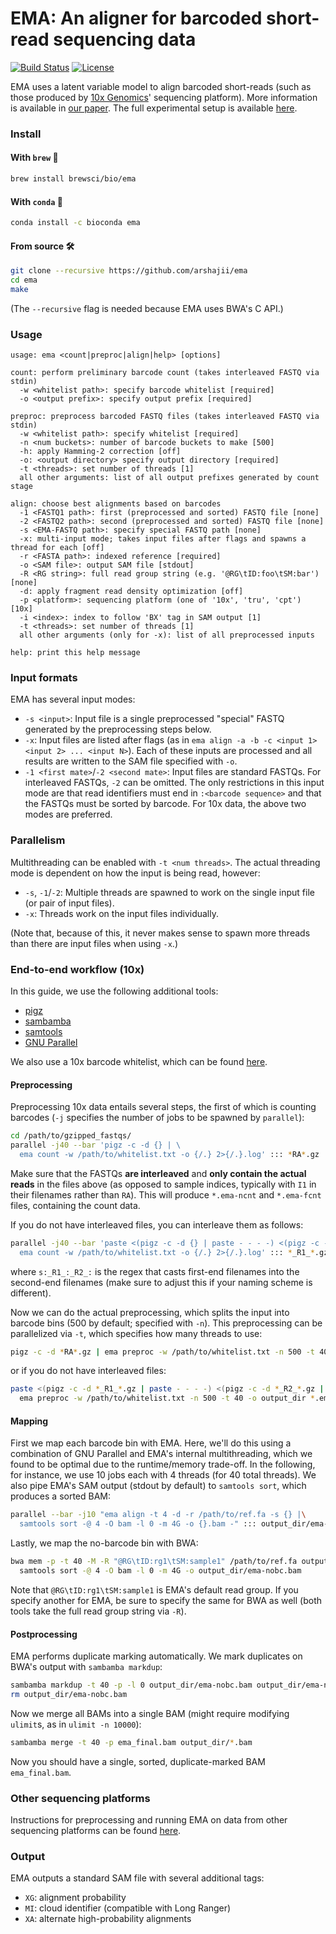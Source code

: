 EMA: An aligner for barcoded short-read sequencing data
=======================================================
[![Build Status](https://travis-ci.org/arshajii/ema.svg?branch=master)](https://travis-ci.org/arshajii/ema) [![License](https://img.shields.io/badge/license-MIT-blue.svg)](https://raw.githubusercontent.com/arshajii/ema/master/LICENSE)

EMA uses a latent variable model to align barcoded short-reads (such as those produced by [10x Genomics](https://www.10xgenomics.com)' sequencing platform). More information is available in [our paper](https://www.biorxiv.org/content/early/2017/11/16/220236). The full experimental setup is available [here](https://github.com/arshajii/ema-paper-data/blob/master/experiments.ipynb).

### Install
#### With `brew` 🍺

```bash
brew install brewsci/bio/ema
```

#### With `conda` 🐍

```bash
conda install -c bioconda ema
```

#### From source 🛠️

```bash
git clone --recursive https://github.com/arshajii/ema
cd ema
make
```

(The `--recursive` flag is needed because EMA uses BWA's C API.)

### Usage
```
usage: ema <count|preproc|align|help> [options]

count: perform preliminary barcode count (takes interleaved FASTQ via stdin)
  -w <whitelist path>: specify barcode whitelist [required]
  -o <output prefix>: specify output prefix [required]

preproc: preprocess barcoded FASTQ files (takes interleaved FASTQ via stdin)
  -w <whitelist path>: specify whitelist [required]
  -n <num buckets>: number of barcode buckets to make [500]
  -h: apply Hamming-2 correction [off]
  -o: <output directory> specify output directory [required]
  -t <threads>: set number of threads [1]
  all other arguments: list of all output prefixes generated by count stage

align: choose best alignments based on barcodes
  -1 <FASTQ1 path>: first (preprocessed and sorted) FASTQ file [none]
  -2 <FASTQ2 path>: second (preprocessed and sorted) FASTQ file [none]
  -s <EMA-FASTQ path>: specify special FASTQ path [none]
  -x: multi-input mode; takes input files after flags and spawns a thread for each [off]
  -r <FASTA path>: indexed reference [required]
  -o <SAM file>: output SAM file [stdout]
  -R <RG string>: full read group string (e.g. '@RG\tID:foo\tSM:bar') [none]
  -d: apply fragment read density optimization [off]
  -p <platform>: sequencing platform (one of '10x', 'tru', 'cpt') [10x]
  -i <index>: index to follow 'BX' tag in SAM output [1]
  -t <threads>: set number of threads [1]
  all other arguments (only for -x): list of all preprocessed inputs

help: print this help message
```

### Input formats
EMA has several input modes:
- `-s <input>`: Input file is a single preprocessed "special" FASTQ generated by the preprocessing steps below.
- `-x`: Input files are listed after flags (as in `ema align -a -b -c <input 1> <input 2> ... <input N>`). Each of these inputs are processed and all results are written to the SAM file specified with `-o`.
- `-1 <first mate>`/`-2 <second mate>`: Input files are standard FASTQs. For interleaved FASTQs, `-2` can be omitted. The only restrictions in this input mode are that read identifiers must end in `:<barcode sequence>` and that the FASTQs must be sorted by barcode. For 10x data, the above two modes are preferred.

### Parallelism
Multithreading can be enabled with `-t <num threads>`. The actual threading mode is dependent on how the input is being read, however:
- `-s`, `-1`/`-2`: Multiple threads are spawned to work on the single input file (or pair of input files).
- `-x`: Threads work on the input files individually.

(Note that, because of this, it never makes sense to spawn more threads than there are input files when using `-x`.)

### End-to-end workflow (10x)
In this guide, we use the following additional tools:
- [pigz](https://github.com/madler/pigz)
- [sambamba](http://lomereiter.github.io/sambamba/)
- [samtools](https://github.com/samtools/samtools)
- [GNU Parallel](https://www.gnu.org/software/parallel/)

We also use a 10x barcode whitelist, which can be found [here](http://cb.csail.mit.edu/cb/ema/data/4M-with-alts-february-2016.txt).

#### Preprocessing
Preprocessing 10x data entails several steps, the first of which is counting barcodes (`-j` specifies the number of jobs to be spawned by `parallel`):

```bash
cd /path/to/gzipped_fastqs/
parallel -j40 --bar 'pigz -c -d {} | \
  ema count -w /path/to/whitelist.txt -o {/.} 2>{/.}.log' ::: *RA*.gz
```

Make sure that the FASTQs **are interleaved** and **only contain the actual reads**  in the files above (as opposed to sample indices, typically with `I1` in their filenames rather than `RA`). This will produce `*.ema-ncnt` and `*.ema-fcnt` files, containing the count data.

If you do not have interleaved files, you can interleave them as follows:

```bash
parallel -j40 --bar 'paste <(pigz -c -d {} | paste - - - -) <(pigz -c -d {= s:_R1_:_R2_: =} | paste - - - -) | tr "\t" "\n" |\
  ema count -w /path/to/whitelist.txt -o {/.} 2>{/.}.log' ::: *_R1_*.gz
```

where `s:_R1_:_R2_:` is the regex that casts first-end filenames into the second-end filenames (make sure to adjust this if your naming scheme is different).

Now we can do the actual preprocessing, which splits the input into barcode bins (500 by default; specified with `-n`). This preprocessing can be parallelized via `-t`, which specifies how many threads to use:

```bash
pigz -c -d *RA*.gz | ema preproc -w /path/to/whitelist.txt -n 500 -t 40 -o output_dir *.ema-ncnt 2>&1 | tee preproc.log
```

or if you do not have interleaved files:

```bash
paste <(pigz -c -d *_R1_*.gz | paste - - - -) <(pigz -c -d *_R2_*.gz | paste - - - -) | tr "\t" "\n" |\
  ema preproc -w /path/to/whitelist.txt -n 500 -t 40 -o output_dir *.ema-ncnt 2>&1 | tee preproc.log
```

#### Mapping
First we map each barcode bin with EMA. Here, we'll do this using a combination of GNU Parallel and EMA's internal multithreading, which we found to be optimal due to the runtime/memory trade-off. In the following, for instance, we use 10 jobs each with 4 threads (for 40 total threads). We also pipe EMA's SAM output (stdout by default) to `samtools sort`, which produces a sorted BAM:

```bash
parallel --bar -j10 "ema align -t 4 -d -r /path/to/ref.fa -s {} |\
  samtools sort -@ 4 -O bam -l 0 -m 4G -o {}.bam -" ::: output_dir/ema-bin-???
```

Lastly, we map the no-barcode bin with BWA:

```bash
bwa mem -p -t 40 -M -R "@RG\tID:rg1\tSM:sample1" /path/to/ref.fa output_dir/ema-nobc |\
  samtools sort -@ 4 -O bam -l 0 -m 4G -o output_dir/ema-nobc.bam
```

Note that `@RG\tID:rg1\tSM:sample1` is EMA's default read group. If you specify another for EMA, be sure to specify the same for BWA as well (both tools take the full read group string via `-R`).

#### Postprocessing
EMA performs duplicate marking automatically. We mark duplicates on BWA's output with `sambamba markdup`:

```bash
sambamba markdup -t 40 -p -l 0 output_dir/ema-nobc.bam output_dir/ema-nobc-dupsmarked.bam
rm output_dir/ema-nobc.bam
```

Now we merge all BAMs into a single BAM (might require modifying `ulimit`s, as in `ulimit -n 10000`):

```bash
sambamba merge -t 40 -p ema_final.bam output_dir/*.bam
```

Now you should have a single, sorted, duplicate-marked BAM `ema_final.bam`.

### Other sequencing platforms
Instructions for preprocessing and running EMA on data from other sequencing platforms can be found [here](https://github.com/arshajii/ema-paper-data/blob/master/experiments.ipynb).

### Output
EMA outputs a standard SAM file with several additional tags:

- `XG`: alignment probability
- `MI`: cloud identifier (compatible with Long Ranger)
- `XA`: alternate high-probability alignments
